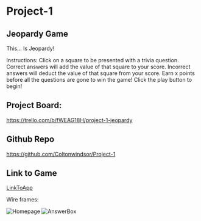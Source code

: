 # Project-1

## Jeopardy Game

This... Is Jeopardy!

Instructions: Click on a square to be presented with a trivia question. Correct answers will add the value of that square to your score. Incorrect answers will deduct the value of that square from your score. Earn x points before all the questions are gone to win the game! Click the play button to begin!

## Project Board:

https://trello.com/b/fWEAG18H/project-1-jeopardy

## Github Repo

https://github.com/Coltonwindsor/Project-1

## Link to Game

[LinkToApp](Game)

Wire frames:

![Homepage](https://i.imgur.com/orMltcl.jpg)
![AnswerBox](https://i.imgur.com/qgdWzMj.jpg)
